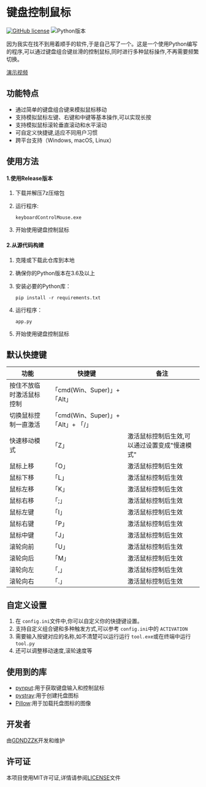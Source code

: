 # 键盘控制鼠标

[![GitHub license](https://img.shields.io/github/license/GDNDZZK/keyboardControlMouse.svg)](https://github.com/GDNDZZK/keyboardControlMouse/blob/master/LICENSE) ![Python版本](https://img.shields.io/badge/python-3.6%2B-blue)

因为我实在找不到用着顺手的软件,于是自己写了一个。这是一个使用Python编写的程序,可以通过键盘组合键丝滑的控制鼠标,同时进行多种鼠标操作,不再需要频繁切换。

[演示视频](https://www.bilibili.com/video/BV1xH4y1s7kg)

## 功能特点

- 通过简单的键盘组合键来模拟鼠标移动
- 支持模拟鼠标左键、右键和中键等基本操作,可以实现长按
- 支持模拟鼠标滚轮垂直滚动和水平滚动
- 可自定义快捷键,适应不同用户习惯
- 跨平台支持（Windows, macOS, Linux）

## 使用方法

#### 1.使用Release版本

1. 下载并解压7z压缩包
2. 运行程序:

   ```
   keyboardControlMouse.exe
   ```
3. 开始使用键盘控制鼠标

#### 2.从源代码构建

1. 克隆或下载此仓库到本地
2. 确保你的Python版本在3.6及以上
3. 安装必要的Python库：

   ```shell
   pip install -r requirements.txt
   ```
4. 运行程序：

   ```
   app.py
   ```
5. 开始使用键盘控制鼠标

## 默认快捷键

| 功能                     | 快捷键                              | 备注                                          |
| ------------------------ | ----------------------------------- | --------------------------------------------- |
| 按住不放临时激活鼠标控制 | 「cmd(Win、Super)」+「Alt」         |                                               |
| 切换鼠标控制一直激活     | 「cmd(Win、Super)」+「Alt」+ 「/」 |                                               |
| 快速移动模式             | 「Z」                               | 激活鼠标控制后生效,可以通过设置变成"慢速模式" |
| 鼠标上移                 | 「O」                               | 激活鼠标控制后生效                            |
| 鼠标下移                 | 「L」                               | 激活鼠标控制后生效                            |
| 鼠标左移                 | 「K」                               | 激活鼠标控制后生效                            |
| 鼠标右移                 | 「;」                               | 激活鼠标控制后生效                            |
| 鼠标左键                 | 「I」                               | 激活鼠标控制后生效                            |
| 鼠标右键                 | 「P」                               | 激活鼠标控制后生效                            |
| 鼠标中键                 | 「J」                               | 激活鼠标控制后生效                            |
| 滚轮向前                 | 「U」                               | 激活鼠标控制后生效                            |
| 滚轮向后                 | 「M」                               | 激活鼠标控制后生效                            |
| 滚轮向左                 | 「,」                               | 激活鼠标控制后生效                            |
| 滚轮向右                 | 「.」                               | 激活鼠标控制后生效                            |

## 自定义设置

1. 在 `config.ini`文件中,你可以自定义你的快捷键设置。
2. 支持自定义组合键和多种触发方式,可以参考 `config.ini`中的 `ACTIVATION`
3. 需要输入按键对应的名称,如不清楚可以运行运行 `tool.exe`或在终端中运行 `tool.py`
4. 还可以调整移动速度,滚轮速度等

## 使用到的库

- [pynput](https://github.com/moses-palmer/pynput):用于获取键盘输入和控制鼠标
- [pystray](https://github.com/moses-palmer/pystray):用于创建托盘图标
- [Pillow](https://github.com/python-pillow):用于加载托盘图标的图像

## 开发者

由[GDNDZZK](https://github.com/GDNDZZK)开发和维护

## 许可证

本项目使用MIT许可证,详情请参阅[LICENSE](https://github.com/GDNDZZK/keyboardControlMouse/blob/master/LICENSE)文件
